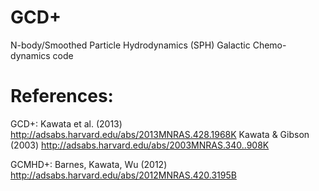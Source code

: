 
# GCD+

 N-body/Smoothed Particle Hydrodynamics (SPH)  Galactic Chemo-dynamics code

# References:

GCD+:
Kawata et al. (2013) http://adsabs.harvard.edu/abs/2013MNRAS.428.1968K
Kawata & Gibson (2003) http://adsabs.harvard.edu/abs/2003MNRAS.340..908K

GCMHD+:
Barnes, Kawata, Wu (2012) http://adsabs.harvard.edu/abs/2012MNRAS.420.3195B

